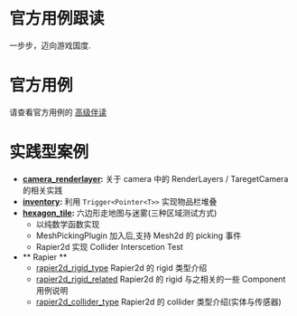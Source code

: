# 官方用例跟读
一步步，迈向游戏国度.

# 官方用例
请查看官方用例的 [高级伴读](https://github.com/byronzr/learn_bevy/tree/main/examples)

# 实践型案例
* **[camera_renderlayer](https://github.com/byronzr/learn_bevy/tree/main/examples/byronzr/camera_renderlayer.rs):** 关于 camera 中的 RenderLayers / TaregetCamera 的相关实践
* **[inventory](https://github.com/byronzr/learn_bevy/tree/main/examples/byronzr/inventory.rs):** 利用 `Trigger<Pointer<T>>` 实现物品栏堆叠
* **[hexagon_tile](https://github.com/byronzr/learn_bevy/tree/main/examples/byronzr/hexagon_tile):** 六边形走地图与迷雾(三种区域测试方式)
    * 以纯数学函数实现
    * MeshPickingPlugin 加入后,支持 Mesh2d 的 picking 事件
    * Rapier2d 实现 Collider Interscetion Test
* ** Rapier **
    * [rapier2d_rigid_type](https://github.com/byronzr/learn_bevy/tree/main/examples/rapier2d/rapier2d_rigid_type.rs) Rapier2d 的 rigid 类型介绍
    * [rapier2d_rigid_related](https://github.com/byronzr/learn_bevy/tree/main/examples/rapier2d/rapier2d_rigid_related.rs) Rapier2d 的 rigid 与之相关的一些 Component 用例说明
    * [rapier2d_collider_type](https://github.com/byronzr/learn_bevy/tree/main/examples/rapier2d/rapier2d_collider_type.rs) Rapier2d 的 collider 类型介绍(实体与传感器)
	
	





